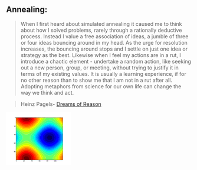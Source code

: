 Annealing:
----------

>When I first heard about simulated annealing it caused me to think about how I solved problems, rarely through a rationally deductive process. Instead I value a free association of ideas, a jumble of three or four ideas bouncing around in my head. As the urge for resolution increases, the bouncing around stops and I settle on just one idea or strategy as the best. Likewise when I feel my actions are in a rut, I introduce a chaotic element - undertake a random action, like seeking out a new person, group, or meeting, without trying to justify it in terms of my existing values. It is usually a learning experience, if for no other reason than to show me that I am not in a rut after all. Adopting metaphors from science for our own life can change the way we think and act.

>Heinz Pagels- [Dreams of Reason](http://www.goodreads.com/book/show/694929.The_Dreams_of_Reason)


![out](./output.gif)